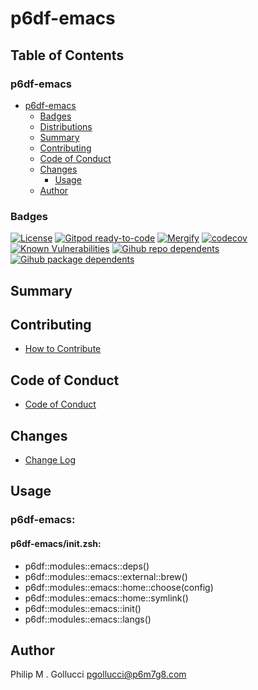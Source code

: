 # p6df-emacs

## Table of Contents


### p6df-emacs
- [p6df-emacs](#p6df-emacs)
  - [Badges](#badges)
  - [Distributions](#distributions)
  - [Summary](#summary)
  - [Contributing](#contributing)
  - [Code of Conduct](#code-of-conduct)
  - [Changes](#changes)
    - [Usage](#usage)
  - [Author](#author)

### Badges

[![License](https://img.shields.io/badge/License-Apache%202.0-yellowgreen.svg)](https://opensource.org/licenses/Apache-2.0)
[![Gitpod ready-to-code](https://img.shields.io/badge/Gitpod-ready--to--code-blue?logo=gitpod)](https://gitpod.io/#https://github.com/p6m7g8/p6df-emacs)
[![Mergify](https://img.shields.io/endpoint.svg?url=https://gh.mergify.io/badges/p6m7g8/p6df-emacs/&style=flat)](https://mergify.io)
[![codecov](https://codecov.io/gh/p6m7g8/p6df-emacs/branch/master/graph/badge.svg?token=14Yj1fZbew)](https://codecov.io/gh/p6m7g8/p6df-emacs)
[![Known Vulnerabilities](https://snyk.io/test/github/p6m7g8/p6df-emacs/badge.svg?targetFile=package.json)](https://snyk.io/test/github/p6m7g8/p6df-emacs?targetFile=package.json)
[![Gihub repo dependents](https://badgen.net/github/dependents-repo/p6m7g8/p6df-emacs)](https://github.com/p6m7g8/p6df-emacs/network/dependents?dependent_type=REPOSITORY)
[![Gihub package dependents](https://badgen.net/github/dependents-pkg/p6m7g8/p6df-emacs)](https://github.com/p6m7g8/p6df-emacs/network/dependents?dependent_type=PACKAGE)

## Summary

## Contributing

- [How to Contribute](CONTRIBUTING.md)

## Code of Conduct

- [Code of Conduct](https://github.com/p6m7g8/.github/blob/master/CODE_OF_CONDUCT.md)

## Changes

- [Change Log](CHANGELOG.md)

## Usage

### p6df-emacs:

#### p6df-emacs/init.zsh:

- p6df::modules::emacs::deps()
- p6df::modules::emacs::external::brew()
- p6df::modules::emacs::home::choose(config)
- p6df::modules::emacs::home::symlink()
- p6df::modules::emacs::init()
- p6df::modules::emacs::langs()



## Author

Philip M . Gollucci <pgollucci@p6m7g8.com>
